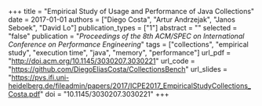 +++
title = "Empirical Study of Usage and Performance of Java Collections"
date = 2017-01-01
authors = ["Diego Costa", "Artur Andrzejak", "Janos Seboek", "David Lo"]
publication_types = ["1"]
abstract = ""
selected = "false"
publication = "*Proceedings of the 8th ACM/SPEC on International Conference on Performance Engineering*"
tags = ["collections", "empirical study", "execution time", "java", "memory", "performance"]
url_pdf = "http://doi.acm.org/10.1145/3030207.3030221"
url_code = "https://github.com/DiegoEliasCosta/CollectionsBench"
url_slides = "https://pvs.ifi.uni-heidelberg.de/fileadmin/papers/2017/ICPE2017_EmpiricalStudyCollections_Costa.pdf"
doi = "10.1145/3030207.3030221"
+++

